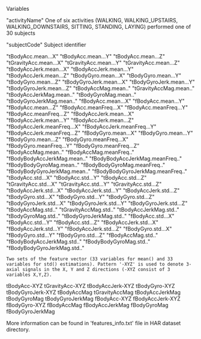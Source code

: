 


Variables

"activityName" 
	One of six activities (WALKING, WALKING_UPSTAIRS, WALKING_DOWNSTAIRS, SITTING, STANDING, LAYING) performed one of 30 subjects

"subjectCode" 
	Subject identifier

"tBodyAcc.mean...X" 
"tBodyAcc.mean...Y" 
"tBodyAcc.mean...Z" 
"tGravityAcc.mean...X" 
"tGravityAcc.mean...Y" 
"tGravityAcc.mean...Z" 
"tBodyAccJerk.mean...X" 
"tBodyAccJerk.mean...Y" 
"tBodyAccJerk.mean...Z" 
"tBodyGyro.mean...X" 
"tBodyGyro.mean...Y" 
"tBodyGyro.mean...Z" 
"tBodyGyroJerk.mean...X" 
"tBodyGyroJerk.mean...Y" 
"tBodyGyroJerk.mean...Z" 
"tBodyAccMag.mean.." 
"tGravityAccMag.mean.." 
"tBodyAccJerkMag.mean.." 
"tBodyGyroMag.mean.." 
"tBodyGyroJerkMag.mean.." 
"fBodyAcc.mean...X" 
"fBodyAcc.mean...Y" 
"fBodyAcc.mean...Z" 
"fBodyAcc.meanFreq...X" 
"fBodyAcc.meanFreq...Y" 
"fBodyAcc.meanFreq...Z" 
"fBodyAccJerk.mean...X" 
"fBodyAccJerk.mean...Y" 
"fBodyAccJerk.mean...Z" 
"fBodyAccJerk.meanFreq...X" 
"fBodyAccJerk.meanFreq...Y" 
"fBodyAccJerk.meanFreq...Z" 
"fBodyGyro.mean...X" 
"fBodyGyro.mean...Y" 
"fBodyGyro.mean...Z" 
"fBodyGyro.meanFreq...X" 
"fBodyGyro.meanFreq...Y" 
"fBodyGyro.meanFreq...Z" 
"fBodyAccMag.mean.." 
"fBodyAccMag.meanFreq.." 
"fBodyBodyAccJerkMag.mean.." 
"fBodyBodyAccJerkMag.meanFreq.." 
"fBodyBodyGyroMag.mean.." 
"fBodyBodyGyroMag.meanFreq.." 
"fBodyBodyGyroJerkMag.mean.." 
"fBodyBodyGyroJerkMag.meanFreq.." 
"tBodyAcc.std...X" 
"tBodyAcc.std...Y" 
"tBodyAcc.std...Z" 
"tGravityAcc.std...X" 
"tGravityAcc.std...Y" 
"tGravityAcc.std...Z" 
"tBodyAccJerk.std...X" 
"tBodyAccJerk.std...Y" 
"tBodyAccJerk.std...Z" 
"tBodyGyro.std...X" 
"tBodyGyro.std...Y" 
"tBodyGyro.std...Z" 
"tBodyGyroJerk.std...X" 
"tBodyGyroJerk.std...Y" 
"tBodyGyroJerk.std...Z" 
"tBodyAccMag.std.." 
"tGravityAccMag.std.." 
"tBodyAccJerkMag.std.." 
"tBodyGyroMag.std.." 
"tBodyGyroJerkMag.std.." 
"fBodyAcc.std...X" 
"fBodyAcc.std...Y" 
"fBodyAcc.std...Z" 
"fBodyAccJerk.std...X" 
"fBodyAccJerk.std...Y" 
"fBodyAccJerk.std...Z" 
"fBodyGyro.std...X" 
"fBodyGyro.std...Y" 
"fBodyGyro.std...Z" 
"fBodyAccMag.std.." 
"fBodyBodyAccJerkMag.std.." 
"fBodyBodyGyroMag.std.." 
"fBodyBodyGyroJerkMag.std.."

 	Two sets of the feature vector (33 variables for mean() and 33 variables for std() estimations). Pattern '-XYZ' is used to denote 3-axial signals in the X, Y and Z directions (-XYZ consist of 3 variables X,Y,Z).

tBodyAcc-XYZ
tGravityAcc-XYZ
tBodyAccJerk-XYZ
tBodyGyro-XYZ
tBodyGyroJerk-XYZ
tBodyAccMag
tGravityAccMag
tBodyAccJerkMag
tBodyGyroMag
tBodyGyroJerkMag
fBodyAcc-XYZ
fBodyAccJerk-XYZ
fBodyGyro-XYZ
fBodyAccMag
fBodyAccJerkMag
fBodyGyroMag
fBodyGyroJerkMag

More information can be found in 'features_info.txt' file in HAR dataset directory. 